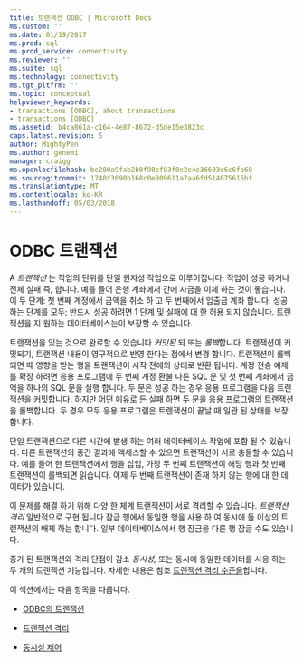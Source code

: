 ```yaml
---
title: 트랜잭션 ODBC | Microsoft Docs
ms.custom: ''
ms.date: 01/19/2017
ms.prod: sql
ms.prod_service: connectivity
ms.reviewer: ''
ms.suite: sql
ms.technology: connectivity
ms.tgt_pltfrm: ''
ms.topic: conceptual
helpviewer_keywords:
- transactions [ODBC], about transactions
- transactions [ODBC]
ms.assetid: b4ca861a-c164-4e87-8672-d5de15e3823c
caps.latest.revision: 5
author: MightyPen
ms.author: genemi
manager: craigg
ms.openlocfilehash: be280a9fab2b0f98ef83f0e2e4e36603e6c6fa68
ms.sourcegitcommit: 1740f3090b168c0e809611a7aa6fd514075616bf
ms.translationtype: MT
ms.contentlocale: ko-KR
ms.lasthandoff: 05/03/2018
---
```

# <a name="transactions-odbc"></a>ODBC 트랜잭션
A *트랜잭션* 는 작업의 단위를 단일 원자성 작업으로 이루어집니다; 작업이 성공 하거나 전체 실패 즉, 합니다. 예를 들어 은행 계좌에서 간에 자금을 이체 하는 것이 좋습니다. 이 두 단계: 첫 번째 계정에서 금액을 취소 하 고 두 번째에서 입출금 계좌 합니다. 성공 하는 단계를 모두; 반드시 성공 하려면 1 단계 및 실패에 대 한 허용 되지 않습니다. 트랜잭션을 지 원하는 데이터베이스는이 보장할 수 있습니다.  
  
 트랜잭션을 있는 것으로 완료할 수 있습니다 *커밋된* 되 또는 *롤백*합니다. 트랜잭션이 커밋되기, 트랜잭션 내용이 영구적으로 반영 한다는 점에서 변경 합니다. 트랜잭션이 롤백되면 때 영향을 받는 행을 트랜잭션이 시작 전에의 상태로 반환 됩니다. 계정 전송 예제를 확장 하려면 응용 프로그램에 두 번째 계정 환불 다른 SQL 문 및 첫 번째 계좌에서 금액을 하나의 SQL 문을 실행 합니다. 두 문은 성공 하는 경우 응용 프로그램을 다음 트랜잭션을 커밋합니다. 하지만 어떤 이유로 든 실패 하면 두 문을 응용 프로그램의 트랜잭션을 롤백합니다. 두 경우 모두 응용 프로그램은 트랜잭션이 끝날 때 일관 된 상태를 보장합니다.  
  
 단일 트랜잭션으로 다른 시간에 발생 하는 여러 데이터베이스 작업에 포함 될 수 있습니다. 다른 트랜잭션의 중간 결과에 액세스할 수 있으면 트랜잭션이 서로 충돌할 수 있습니다. 예를 들어 한 트랜잭션에서 행을 삽입, 가정 두 번째 트랜잭션이 해당 행과 첫 번째 트랜잭션이 롤백되면 읽습니다. 이제 두 번째 트랜잭션이 존재 하지 않는 행에 대 한 데이터가 있습니다.  
  
 이 문제를 해결 하기 위해 다양 한 체계 트랜잭션이 서로 격리할 수 있습니다. *트랜잭션 격리* 일반적으로 구현 됩니다 잠금 행에서 동일한 행을 사용 하 여 동시에 둘 이상의 트랜잭션의 배제 하는 합니다. 일부 데이터베이스에서 행 잠금을 다른 행 잠글 수도 있습니다.  
  
 증가 된 트랜잭션와 격리 단점이 감소 *동시성,* 또는 동시에 동일한 데이터를 사용 하는 두 개의 트랜잭션 기능입니다. 자세한 내용은 참조 [트랜잭션 격리 수준을](../../../odbc/reference/develop-app/setting-the-transaction-isolation-level.md)합니다.  
  
 이 섹션에서는 다음 항목을 다룹니다.  
  
-   [ODBC의 트랜잭션](../../../odbc/reference/develop-app/transactions-in-odbc-odbc.md)  
  
-   [트랜잭션 격리](../../../odbc/reference/develop-app/transaction-isolation.md)  
  
-   [동시성 제어](../../../odbc/reference/develop-app/concurrency-control.md)
